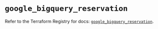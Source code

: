 # `google_bigquery_reservation`

Refer to the Terraform Registry for docs: [`google_bigquery_reservation`](https://registry.terraform.io/providers/hashicorp/google/5.31.1/docs/resources/bigquery_reservation).
